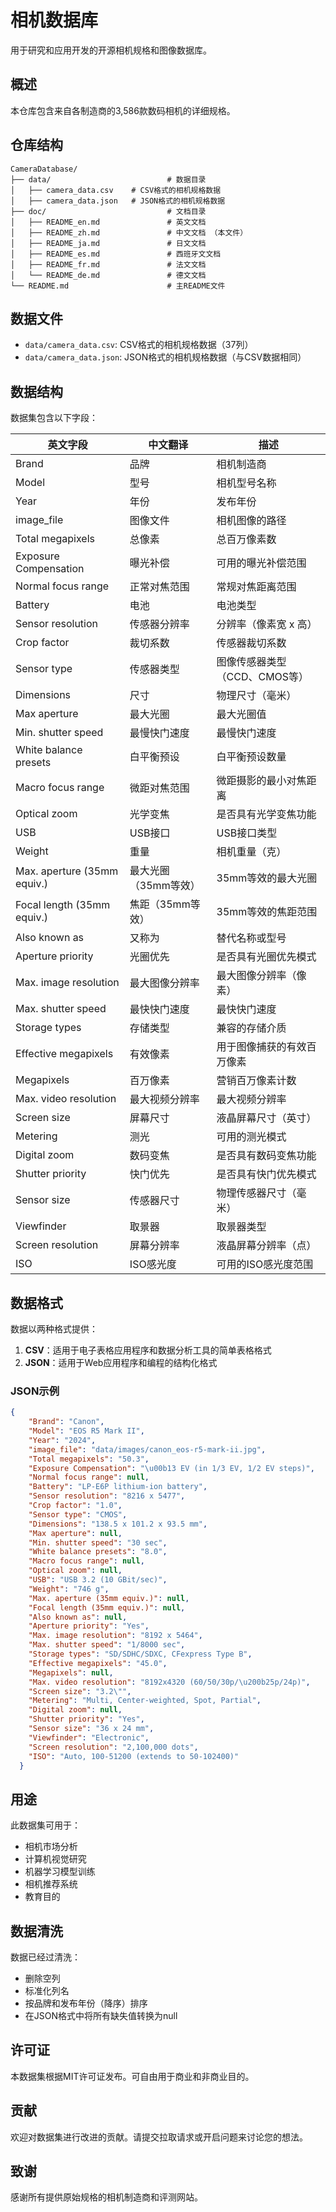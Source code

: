 # 相机数据库

用于研究和应用开发的开源相机规格和图像数据库。

## 概述

本仓库包含来自各制造商的3,586款数码相机的详细规格。




## 仓库结构

```
CameraDatabase/
├── data/                          # 数据目录
│   ├── camera_data.csv    # CSV格式的相机规格数据
│   ├── camera_data.json   # JSON格式的相机规格数据
├── doc/                           # 文档目录
│   ├── README_en.md               # 英文文档
│   ├── README_zh.md               # 中文文档 （本文件）
│   ├── README_ja.md               # 日文文档
│   ├── README_es.md               # 西班牙文文档
│   ├── README_fr.md               # 法文文档
│   └── README_de.md               # 德文文档
└── README.md                      # 主README文件
```




## 数据文件

- `data/camera_data.csv`: CSV格式的相机规格数据（37列）
- `data/camera_data.json`: JSON格式的相机规格数据（与CSV数据相同）


## 数据结构

数据集包含以下字段：

| 英文字段 | 中文翻译 | 描述 |
|---------|----------|------|
| Brand | 品牌 | 相机制造商 |
| Model | 型号 | 相机型号名称 |
| Year | 年份 | 发布年份 |
| image_file | 图像文件 | 相机图像的路径 |
| Total megapixels | 总像素 | 总百万像素数 |
| Exposure Compensation | 曝光补偿 | 可用的曝光补偿范围 |
| Normal focus range | 正常对焦范围 | 常规对焦距离范围 |
| Battery | 电池 | 电池类型 |
| Sensor resolution | 传感器分辨率 | 分辨率（像素宽 x 高） |
| Crop factor | 裁切系数 | 传感器裁切系数 |
| Sensor type | 传感器类型 | 图像传感器类型（CCD、CMOS等） |
| Dimensions | 尺寸 | 物理尺寸（毫米） |
| Max aperture | 最大光圈 | 最大光圈值 |
| Min. shutter speed | 最慢快门速度 | 最慢快门速度 |
| White balance presets | 白平衡预设 | 白平衡预设数量 |
| Macro focus range | 微距对焦范围 | 微距摄影的最小对焦距离 |
| Optical zoom | 光学变焦 | 是否具有光学变焦功能 |
| USB | USB接口 | USB接口类型 |
| Weight | 重量 | 相机重量（克） |
| Max. aperture (35mm equiv.) | 最大光圈（35mm等效） | 35mm等效的最大光圈 |
| Focal length (35mm equiv.) | 焦距（35mm等效） | 35mm等效的焦距范围 |
| Also known as | 又称为 | 替代名称或型号 |
| Aperture priority | 光圈优先 | 是否具有光圈优先模式 |
| Max. image resolution | 最大图像分辨率 | 最大图像分辨率（像素） |
| Max. shutter speed | 最快快门速度 | 最快快门速度 |
| Storage types | 存储类型 | 兼容的存储介质 |
| Effective megapixels | 有效像素 | 用于图像捕获的有效百万像素 |
| Megapixels | 百万像素 | 营销百万像素计数 |
| Max. video resolution | 最大视频分辨率 | 最大视频分辨率 |
| Screen size | 屏幕尺寸 | 液晶屏幕尺寸（英寸） |
| Metering | 测光 | 可用的测光模式 |
| Digital zoom | 数码变焦 | 是否具有数码变焦功能 |
| Shutter priority | 快门优先 | 是否具有快门优先模式 |
| Sensor size | 传感器尺寸 | 物理传感器尺寸（毫米） |
| Viewfinder | 取景器 | 取景器类型 |
| Screen resolution | 屏幕分辨率 | 液晶屏幕分辨率（点） |
| ISO | ISO感光度 | 可用的ISO感光度范围 |

## 数据格式

数据以两种格式提供：

1. **CSV**：适用于电子表格应用程序和数据分析工具的简单表格格式
2. **JSON**：适用于Web应用程序和编程的结构化格式

### JSON示例

```json
{
    "Brand": "Canon",
    "Model": "EOS R5 Mark II",
    "Year": "2024",
    "image_file": "data/images/canon_eos-r5-mark-ii.jpg",
    "Total megapixels": "50.3",
    "Exposure Compensation": "\u00b13 EV (in 1/3 EV, 1/2 EV steps)",
    "Normal focus range": null,
    "Battery": "LP-E6P lithium-ion battery",
    "Sensor resolution": "8216 x 5477",
    "Crop factor": "1.0",
    "Sensor type": "CMOS",
    "Dimensions": "138.5 x 101.2 x 93.5 mm",
    "Max aperture": null,
    "Min. shutter speed": "30 sec",
    "White balance presets": "8.0",
    "Macro focus range": null,
    "Optical zoom": null,
    "USB": "USB 3.2 (10 GBit/sec)",
    "Weight": "746 g",
    "Max. aperture (35mm equiv.)": null,
    "Focal length (35mm equiv.)": null,
    "Also known as": null,
    "Aperture priority": "Yes",
    "Max. image resolution": "8192 x 5464",
    "Max. shutter speed": "1/8000 sec",
    "Storage types": "SD/SDHC/SDXC, CFexpress Type B",
    "Effective megapixels": "45.0",
    "Megapixels": null,
    "Max. video resolution": "8192x4320 (60/50/30p/\u200b25p/24p)",
    "Screen size": "3.2\"",
    "Metering": "Multi, Center-weighted, Spot, Partial",
    "Digital zoom": null,
    "Shutter priority": "Yes",
    "Sensor size": "36 x 24 mm",
    "Viewfinder": "Electronic",
    "Screen resolution": "2,100,000 dots",
    "ISO": "Auto, 100-51200 (extends to 50-102400)"
  }
```

## 用途

此数据集可用于：

- 相机市场分析
- 计算机视觉研究
- 机器学习模型训练
- 相机推荐系统
- 教育目的

## 数据清洗

数据已经过清洗：
- 删除空列
- 标准化列名
- 按品牌和发布年份（降序）排序
- 在JSON格式中将所有缺失值转换为null

## 许可证

本数据集根据MIT许可证发布。可自由用于商业和非商业目的。

## 贡献

欢迎对数据集进行改进的贡献。请提交拉取请求或开启问题来讨论您的想法。

## 致谢

感谢所有提供原始规格的相机制造商和评测网站。 
